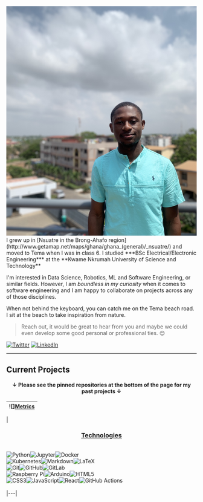 <img alt="Header" src="IMG_0994_Original.JPG">
I grew up in [Nsuatre in the Brong-Ahafo region](http://www.getamap.net/maps/ghana/ghana_(general)/_nsuatre/) and moved to Tema when I was in class 6.
I studied ***BSc Electrical/Electronic Engineering*** at the **Kwame Nkrumah University of Science and Technology**

I'm interested in Data Science, Robotics, ML and Software Engineering, or similar fields. However, I am *boundless in my curiosity* when it comes to software engineering and I am happy to collaborate on projects across any of those disciplines.

When not behind the keyboard, you can catch me on the Tema beach road. I sit at the beach to take inspiration from nature.

> Reach out, it would be great to hear from you and maybe we could even develop some good personal or professional ties. 😊

<p><a href="https://twitter.com/thehinneh" target="_blank"><img alt="Twitter" src="https://img.shields.io/badge/twitter-%231DA1F2.svg?&style=for-the-badge&logo=Twitter&logoColor=white" /></a> <a href="https://www.linkedin.com/in/thehinneh" target="_blank"><img alt="LinkedIn" src="https://img.shields.io/badge/linkedin-%230077B5.svg?&style=for-the-badge&logo=LinkedIn&logoColor=white" /></a> 
</p>

---

## Current Projects

<!-- <p align='center'>
<a href="https://github.com/thehinneh/"><img src="https://gh-card.dev/repos/thehinneh"></a>
<a href="https://github.com/thehinneh"><img src="https://gh-card.dev/repos/thehinneh"></a>
<a href="https://github.com/thehinneh"><img src="https://gh-card.dev/repos/thehinneh"></a>
</p> -->

<h4 align='center'> ↓ Please see the pinned repositories at the bottom of the page for my past projects ↓ </h4> 

<!-- ### Hi there 👋

**theHinneh/theHinneh** is a ✨ _special_ ✨ repository because its `README.md` (this file) appears on your GitHub profile.

Here are some ideas to get you started:

- 🔭 I’m currently working on ...
- 🌱 I’m currently learning ...
- 👯 I’m looking to collaborate on ...
- 🤔 I’m looking for help with ...
- 💬 Ask me about ...
- 📫 How to reach me: ...
- 😄 Pronouns: ...
- ⚡ Fun fact: ...
-->


|![][Metrics](https://github.com/thehinneh/thehinneh/blob/main/github-metrics.svg)
|---|
<!-- <img src="https://github.com/thehinneh/thehinneh/blob/main/github-metrics.svg" alt="Metrics" width="100%"> -->


| <h3 align='center' style='text-decoration: underline'> <u> Technologies </u> </h3> <br>
<img alt="Python" src="https://img.shields.io/badge/python%20-%2314354C.svg?&style=for-the-badge&logo=python&logoColor=white"/><img alt="Jupyter" src="https://img.shields.io/badge/Jupyter%20-%23F37626.svg?&style=for-the-badge&logo=Jupyter&logoColor=white" /><img alt="Docker" src="https://img.shields.io/badge/docker%20-%230db7ed.svg?&style=for-the-badge&logo=docker&logoColor=white"/> <br><img alt="Kubernetes" src="https://img.shields.io/badge/kubernetes%20-%23326ce5.svg?&style=for-the-badge&logo=kubernetes&logoColor=white"/><img alt="Markdown" src="https://img.shields.io/badge/markdown-%23000000.svg?&style=for-the-badge&logo=markdown&logoColor=white"/><img alt="LaTeX" src="https://img.shields.io/badge/latex%20-%23008080.svg?&style=for-the-badge&logo=latex&logoColor=white"/> <br><img alt="Git" src="https://img.shields.io/badge/git%20-%23F05033.svg?&style=for-the-badge&logo=git&logoColor=white"/><img alt="GitHub" src="https://img.shields.io/badge/github%20-%23121011.svg?&style=for-the-badge&logo=github&logoColor=white"/><img alt="GitLab" src="https://img.shields.io/badge/gitlab%20-%23181717.svg?&style=for-the-badge&logo=gitlab&logoColor=white"/> <br><img alt="Raspberry Pi" src="https://img.shields.io/badge/-Raspberry%20Pi-C51A4A?style=for-the-badge&logo=Raspberry-Pi"/><img alt="Arduino" src="https://img.shields.io/badge/-Arduino-00979D?style=for-the-badge&logo=Arduino&logoColor=white"/><img alt="HTML5" src="https://img.shields.io/badge/html5%20-%23E34F26.svg?&style=for-the-badge&logo=html5&logoColor=white"/> <br><img alt="CSS3" src="https://img.shields.io/badge/css3%20-%231572B6.svg?&style=for-the-badge&logo=css3&logoColor=white"/><img alt="JavaScript" src="https://img.shields.io/badge/javascript-%23F7DF1E.svg?&style=for-the-badge&logo=javascript&logoColor=white"/><img alt="React" src="https://img.shields.io/badge/react-%2361DAFB.svg?&style=for-the-badge&logo=react&logoColor=white"/><img alt="GitHub Actions" src="https://img.shields.io/badge/github%20actions%20-%232671E5.svg?&style=for-the-badge&logo=github%20actions&logoColor=white"/><br><br>
|---|